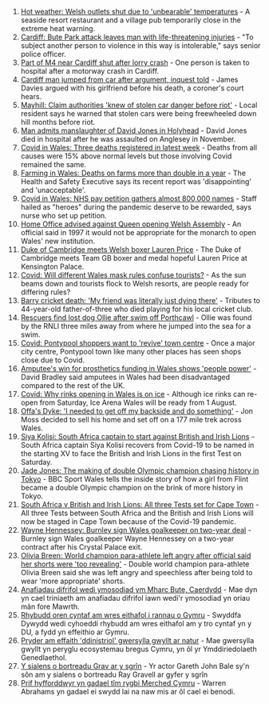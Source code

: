 1. [Hot weather: Welsh outlets shut due to 'unbearable' temperatures](https://www.bbc.co.uk/news/uk-wales-57899296) - A seaside resort restaurant and a village pub temporarily close in the extreme heat warning.
2. [Cardiff: Bute Park attack leaves man with life-threatening injuries](https://www.bbc.co.uk/news/uk-wales-57900310) - "To subject another person to violence in this way is intolerable," says senior police officer.
3. [Part of M4 near Cardiff shut after lorry crash](https://www.bbc.co.uk/news/uk-wales-57903438) - One person is taken to hospital after a motorway crash in Cardiff.
4. [Cardiff man jumped from car after argument, inquest told](https://www.bbc.co.uk/news/uk-wales-57906114) - James Davies argued with his girlfriend before his death, a coroner's court hears.
5. [Mayhill: Claim authorities 'knew of stolen car danger before riot'](https://www.bbc.co.uk/news/uk-wales-57895356) - Local resident says he warned that stolen cars were being freewheeled down hill months before riot.
6. [Man admits manslaughter of David Jones in Holyhead](https://www.bbc.co.uk/news/uk-wales-57899295) - David Jones died in hospital after he was assaulted on Anglesey in November.
7. [Covid in Wales: Three deaths registered in latest week](https://www.bbc.co.uk/news/uk-wales-57900599) - Deaths from all causes were 15% above normal levels but those involving Covid remained the same.
8. [Farming in Wales: Deaths on farms more than double in a year](https://www.bbc.co.uk/news/uk-wales-57895357) - The Health and Safety Executive says its recent report was 'disappointing' and 'unacceptable'.
9. [Covid in Wales: NHS pay petition gathers almost 800,000 names](https://www.bbc.co.uk/news/uk-wales-57899287) - Staff hailed as "heroes" during the pandemic deserve to be rewarded, says nurse who set up petition.
10. [Home Office advised against Queen opening Welsh Assembly](https://www.bbc.co.uk/news/uk-wales-politics-57889463) - An official said in 1997 it would not be appropriate for the monarch to open Wales' new institution.
11. [Duke of Cambridge meets Welsh boxer Lauren Price](https://www.bbc.co.uk/sport/av/olympics/57876234) - The Duke of Cambridge meets Team GB boxer and medal hopeful Lauren Price at Kensington Palace.
12. [Covid: Will different Wales mask rules confuse tourists?](https://www.bbc.co.uk/news/uk-wales-57894111) - As the sun beams down and tourists flock to Welsh resorts, are people ready for differing rules?
13. [Barry cricket death: 'My friend was literally just dying there'](https://www.bbc.co.uk/news/uk-wales-57892928) - Tributes to 44-year-old father-of-three who died playing for his local cricket club.
14. [Rescuers find lost dog Ollie after swim off Porthcawl](https://www.bbc.co.uk/news/uk-wales-57880619) - Ollie was found by the RNLI three miles away from where he jumped into the sea for a swim.
15. [Covid: Pontypool shoppers want to 'revive' town centre](https://www.bbc.co.uk/news/uk-wales-57870128) - Once a major city centre, Pontypool town like many other places has seen shops close due to Covid.
16. [Amputee's win for prosthetics funding in Wales shows 'people power'](https://www.bbc.co.uk/news/uk-wales-57866765) - David Bradley said amputees in Wales had been disadvantaged compared to the rest of the UK.
17. [Covid: Why rinks opening in Wales is on ice](https://www.bbc.co.uk/news/uk-wales-57866643) - Although ice rinks can re-open from Saturday, Ice Arena Wales will be ready from 1 August.
18. [Offa's Dyke: 'I needed to get off my backside and do something'](https://www.bbc.co.uk/news/uk-wales-57854826) - Jon Moss decided to sell his home and set off on a 177 mile trek across Wales.
19. [Siya Kolisi: South Africa captain to start against British and Irish Lions](https://www.bbc.co.uk/sport/rugby-union/57881062) - South Africa captain Siya Kolisi recovers from Covid-19 to be named in the starting XV to face the British and Irish Lions in the first Test on Saturday.
20. [Jade Jones: The making of double Olympic champion chasing history in Tokyo](https://www.bbc.co.uk/sport/olympics/57899328) - BBC Sport Wales tells the inside story of how a girl from Flint became a double Olympic champion on the brink of more history in Tokyo.
21. [South Africa v British and Irish Lions: All three Tests set for Cape Town](https://www.bbc.co.uk/sport/rugby-union/57905260) - All three Tests between South Africa and the British and Irish Lions will now be staged in Cape Town because of the Covid-19 pandemic.
22. [Wayne Hennessey: Burnley sign Wales goalkeeper on two-year deal](https://www.bbc.co.uk/sport/football/57902083) - Burnley sign Wales goalkeeper Wayne Hennessey on a two-year contract after his Crystal Palace exit.
23. [Olivia Breen: World champion para-athlete left angry after official said her shorts were 'too revealing'](https://www.bbc.co.uk/sport/disability-sport/57887715) - Double world champion para-athlete Olivia Breen said she was left angry and speechless after being told to wear 'more appropriate' shorts.
24. [Anafiadau difrifol wedi ymosodiad ym Mharc Bute, Caerdydd](https://www.bbc.co.uk/newyddion/57899874) - Mae dyn yn cael triniaeth am anafiadau difrifol iawn wedi'r ymosodiad yn oriau mân fore Mawrth.
25. [Rhybudd oren cyntaf am wres eithafol i rannau o Gymru](https://www.bbc.co.uk/newyddion/57889724) - Swyddfa Dywydd wedi cyhoeddi rhybudd am wres eithafol am y tro cyntaf yn y DU, a fydd yn effeithio ar Gymru.
26. [Pryder am effaith 'ddinistriol' gwersylla gwyllt ar natur](https://www.bbc.co.uk/newyddion/57905016) - Mae gwersylla gwyllt yn peryglu ecosystemau bregus Cymru, yn ôl yr Ymddiriedolaeth Genedlaethol.
27. [Y sialens o bortreadu Grav ar y sgrîn](https://www.bbc.co.uk/newyddion/57869157) - Yr actor Gareth John Bale sy'n sôn am y sialens o bortreadu Ray Gravell ar gyfer y sgrîn
28. [Prif hyfforddwyr yn gadael tîm rygbi Merched Cymru](https://www.bbc.co.uk/newyddion/57892737) - Warren Abrahams yn gadael ei swydd lai na naw mis ar ôl cael ei benodi.
